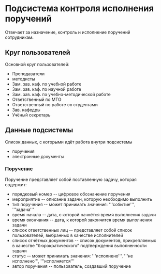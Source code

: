 # Подсистема контроля исполнения поручений

Отвечает за назначение, контроль и исполнение поручений сотрудникам.

## Круг пользователей

Основной круг пользователей:

* Преподаватели
* методисты
* Зам. зав. каф. по учебной работе
* Зам. зав. каф. по научной работе
* Зам. зав. каф. по учебно-методической работе
* Ответственный по МТО
* Ответственный по работе со студентами
* Зав. кафедры
* Учёный секретарь

## Данные подсистемы

Список данных, с которыми идёт работа внутри подсистемы

* поручения
* электронные документы

### Поручение

Поручение представляет собой поставленную задачу, которая содержит:

* порядковый номер -- цифровое обозначение поручения
* мероприятие -- описание задачи, которую необходимо выполнить
* тип поручения -- может принимать значения:  '''событие''', '''задача'''
* время начала -- дата, с которой начнётся время выполнения задачи
* время окончания -- дата, к которой закончится время выполнения задачи
* список ответственных лиц -- представляет собой список пользователей, выбранных в качестве исполнителей
* список отчётных документов -- список документов, прикрепляемых в качестве "бюрократического" подтверждения выполненности задачи 
* статус -- может принимать значения: '''исполнено''', '''не исполнено''', '''исполняется'''
* автор поручения -- пользователь, создавший поручение